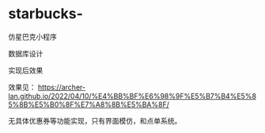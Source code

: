# starbucks-
仿星巴克小程序

数据库设计

实现后效果

效果见：
https://archer-lan.github.io/2022/04/10/%E4%BB%BF%E6%98%9F%E5%B7%B4%E5%85%8B%E5%B0%8F%E7%A8%8B%E5%BA%8F/

无具体优惠券等功能实现，只有界面模仿，和点单系统。
